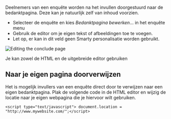 Deelnemers van een enquête worden na het invullen doorgestuurd naar de
bedanktpagina. Deze kan je natuurlijk zelf van inhoud voorzien.

-   Selecteer de enquête en kies *Bedanktpagina bewerken*... in het
    enquête menu
-   Gebruik de editor om je eigen tekst of afbeeldingen toe te voegen.
-   Let op, er kan in dit veld geen Smarty personalisatie worden
    gebruikt.

![Editing the conclude page](editconcludepage.png)

Je kan zowel de HTML en de uitgebreide editor gebruiken

Naar je eigen pagina doorverwijzen
----------------------------------

Het is mogelijk invullers van een enquête direct door te verwijzen naar
een eigen bedanktpagina. Plak de volgende code in de HTML editor en
wijzig de locatie naar je eigen webpagina die je hiervoor wilt
gebruiken.

`<script type="text/javascript"> document.location = "http://www.mywebsite.com/";</script>`
